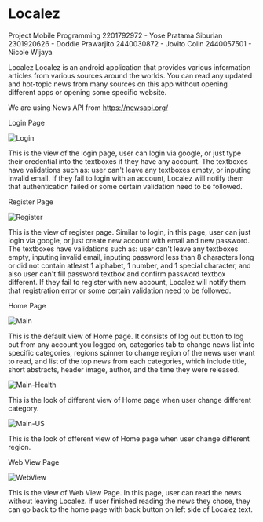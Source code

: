 # Localez
Project Mobile Programming
2201792972 - Yose Pratama Siburian
2301920626 - Doddie Prawarjito
2440030872 - Jovito Colin
2440057501 - Nicole Wijaya

Localez
Localez is an android application that provides various information articles from various sources around the worlds.
You can read any updated and hot-topic news from many sources on this app without opening different apps or opening some specific website.

We are using News API from https://newsapi.org/

Login Page

![Login](https://user-images.githubusercontent.com/54783708/211239995-bfb00e6b-e467-4184-ae74-8d98d91fe09e.png)

This is the view of the login page, user can login via google, or just type their credential into the textboxes if they have any account. The textboxes have validations such as: user can't leave any textboxes empty, or inputing invalid email. If they fail to login with an account, Localez will notify them that authentication failed or some certain validation need to be followed.

Register Page

![Register](https://user-images.githubusercontent.com/54783708/211240356-34f70fe6-a250-4488-a9d1-309ad06ba8ae.png)

This is the view of register page. Similar to login, in this page, user can just login via google, or just create new account with email and new password. The textboxes have validations such as: user can't leave any textboxes empty, inputing invalid email, inputing password less than 8 characters long or did not contain atleast 1 alphabet, 1 number, and 1 special character, and also user can't fill password textbox and confirm password textbox different. If they fail to register with new account, Localez will notify them that registration error or some certain validation need to be followed.

Home Page

![Main](https://user-images.githubusercontent.com/54783708/211240962-6767d697-0882-4cad-864c-918a29b3b781.png)

This is the default view of Home page. It consists of log out button to log out from any account you logged on, categories tab to change news list into specific categories, regions spinner to change region of the news user want to read, and list of the top news from each categories, which include title, short abstracts, header image, author, and the time they were released.

![Main-Health](https://user-images.githubusercontent.com/54783708/211241218-ececb048-1ad0-470c-9ace-0fd5c961066f.png)

This is the look of different view of Home page when user change different category.

![Main-US](https://user-images.githubusercontent.com/54783708/211241262-5ae46747-0378-4e7c-b143-28310fe1e62a.png)

This is the look of dfferent view of Home page when user change different region.

Web View Page

![WebView](https://user-images.githubusercontent.com/54783708/211241323-c55a3b76-ca1a-47f4-84d1-a9f9c529cdba.png)

This is the view of Web View Page. In this page, user can read the news without leaving Localez. if user finished reading the news they chose, they can go back to the home page with back button on left side of Localez text.
